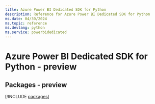 ```yaml
---
title: Azure Power BI Dedicated SDK for Python
description: Reference for Azure Power BI Dedicated SDK for Python
ms.date: 04/30/2024
ms.topic: reference
ms.devlang: python
ms.service: powerbidedicated
---
```

# Azure Power BI Dedicated SDK for Python - preview
## Packages - preview
[!INCLUDE [packages](power-bi-dedicated-index.md)]